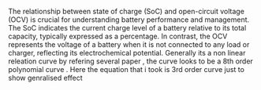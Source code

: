 The relationship between state of charge (SoC) and open-circuit voltage (OCV) is crucial for understanding battery performance and management. The SoC indicates the current charge level of a battery relative to its total capacity, typically expressed as a percentage. In contrast, the OCV represents the voltage of a battery when it is not connected to any load or charger, reflecting its electrochemical potential.
Generally its a non linear releation curve by refering several paper , the curve looks to be a 8th order polynomial curve . Here the equation that i took is 3rd order curve just to show genralised effect 
